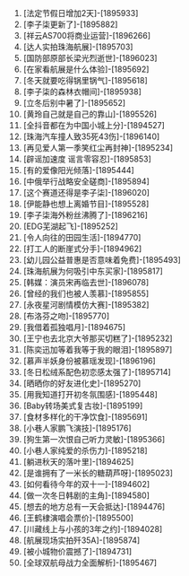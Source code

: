 
1. [法定节假日增加2天]-[1895933]
1. [李子柒更新了]-[1895882]
1. [祥云AS700将商业运营]-[1896266]
1. [达人实拍珠海航展]-[1895703]
1. [国防部原部长梁光烈逝世]-[1896023]
1. [在家看航展是什么体验]-[1895692]
1. [冬天就要吃得锅里锅气]-[1895618]
1. [李子柒的森林衣帽间]-[1895938]
1. [立冬后别中暑了]-[1895652]
1. [黄玲自己就是自己的靠山]-[1895526]
1. [全抖音都在为中国小城上分]-[1894527]
1. [珠海汽车撞人致35死43伤]-[1896140]
1. [再见爱人第一季笑红尘再封神]-[1895234]
1. [辟谣加速度 谣言零容忍]-[1895853]
1. [有的爱像阳光倾落]-[1895444]
1. [中俄举行战略安全磋商]-[1895894]
1. [这个赛道还得是李子柒]-[1896020]
1. [伊能静也想上离婚节目]-[1895528]
1. [李子柒海外粉丝沸腾了]-[1896216]
1. [EDG芜湖起飞]-[1895252]
1. [令人向往的田园生活]-[1894770]
1. [打工人的断崖式分手]-[1894962]
1. [幼儿园公益普惠是否意味着免费]-[1895493]
1. [珠海航展为何吸引中东买家]-[1895817]
1. [韩媒：演员宋再临去世]-[1896078]
1. [曾经的我们也被人羡慕]-[1895855]
1. [永夜星河剧情模仿大赛]-[1895382]
1. [布洛芬之吻]-[1895770]
1. [我借着孤独唱月]-[1894675]
1. [王宁也去北京大爷那买切糕了]-[1895232]
1. [陈奕迅加等着我等于我的眼泪]-[1895897]
1. [慕声半妖身份被慕瑶发现]-[1896196]
1. [冬日松绒系配色初恋感太强了]-[1895714]
1. [晒晒你的好友进化史]-[1895270]
1. [用我知道打开初冬氛围感]-[1895448]
1. [Baby转场美式复古妆]-[1895199]
1. [食材多样化的干净饮食]-[1895691]
1. [小巷人家鹏飞演技]-[1895176]
1. [狗生第一次恨自己听力灵敏]-[1895366]
1. [小巷人家纯爱的杀伤力]-[1895218]
1. [躺进秋天的落叶里]-[1894625]
1. [是谁拥有了一米长的糖葫芦呀]-[1895023]
1. [如何看待今年的双十一]-[1894602]
1. [做一次冬日韩剧的主角]-[1894580]
1. [想去的地方总有一天会抵达]-[1894476]
1. [王鹤棣演唱会票价]-[1895500]
1. [川藏线上与小孩的3年之约]-[1894028]
1. [航展现场实拍歼35A]-[1895874]
1. [被小城物价震撼了]-[1894731]
1. [全球双航母战力全面解析]-[1895467]